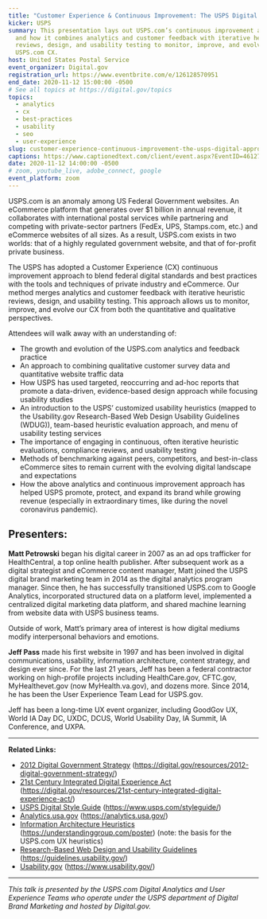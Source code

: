 ```yaml
---
title: "Customer Experience & Continuous Improvement: The USPS Digital Approach"
kicker: USPS
summary: This presentation lays out USPS.com’s continuous improvement approach
  and how it combines analytics and customer feedback with iterative heuristic
  reviews, design, and usability testing to monitor, improve, and evolve the
  USPS.com CX.
host: United States Postal Service
event_organizer: Digital.gov
registration_url: https://www.eventbrite.com/e/126128570951
end_date: 2020-11-12 15:00:00 -0500
# See all topics at https://digital.gov/topics
topics:
  - analytics
  - cx
  - best-practices
  - usability
  - seo
  - user-experience
slug: customer-experience-continuous-improvement-the-usps-digital-approach
captions: https://www.captionedtext.com/client/event.aspx?EventID=4612713&CustomerID=321
date: 2020-11-12 14:00:00 -0500
# zoom, youtube_live, adobe_connect, google
event_platform: zoom
---
```

USPS.com is an anomaly among US Federal Government websites. An eCommerce platform that generates over $1 billion in annual revenue, it collaborates with international postal services while partnering and competing with private-sector partners (FedEx, UPS, Stamps.com, etc.) and eCommerce websites of all sizes. As a result, USPS.com exists in two worlds: that of a highly regulated government website, and that of for-profit private business.

The USPS has adopted a Customer Experience (CX) continuous improvement approach to blend federal digital standards and best practices with the tools and techniques of private industry and eCommerce. Our method merges analytics and customer feedback with iterative heuristic reviews, design, and usability testing. This approach allows us to monitor, improve, and evolve our CX from both the quantitative and qualitative perspectives. 

Attendees will walk away with an understanding of:

* The growth and evolution of the USPS.com analytics and feedback practice
* An approach to combining qualitative customer survey data and quantitative website traffic data
* How USPS has used targeted, reoccurring and ad-hoc reports that promote a data-driven, evidence-based design approach while focusing usability studies
* An introduction to the USPS’ customized usability heuristics (mapped to the Usability.gov Research-Based Web Design Usability Guidelines (WDUG)), team-based heuristic evaluation approach, and menu of usability testing services
* The importance of engaging in continuous, often iterative heuristic evaluations, compliance reviews, and usability testing
* Methods of benchmarking against peers, competitors, and best-in-class eCommerce sites to remain current with the evolving digital landscape and expectations
* How the above analytics and continuous improvement approach has helped USPS promote, protect, and expand its brand while growing revenue (especially in extraordinary times, like during the novel coronavirus pandemic).

## Presenters:

**Matt Petrowski** began his digital career in 2007 as an ad ops trafficker for HealthCentral, a top online health publisher. After subsequent work as a digital strategist and eCommerce content manager, Matt joined the USPS digital brand marketing team in 2014 as the digital analytics program manager. Since then, he has successfully transitioned USPS.com to Google Analytics, incorporated structured data on a platform level, implemented a centralized digital marketing data platform, and shared machine learning from website data with USPS business teams. 

Outside of work, Matt’s primary area of interest is how digital mediums modify interpersonal behaviors and emotions. 

**Jeff Pass** made his first website in 1997 and has been involved in digital communications, usability, information architecture, content strategy, and design ever since. For the last 21 years, Jeff has been a federal contractor working on high-profile projects including HealthCare.gov, CFTC.gov, MyHealthevet.gov (now MyHealth.va.gov), and dozens more. Since 2014, he has been the User Experience Team Lead for USPS.gov.

Jeff has been a long-time UX event organizer, including GoodGov UX, World IA Day DC, UXDC, DCUS, World Usability Day, IA Summit, IA Conference, and UXPA.

---

  **Related Links:**

  * [2012 Digital Government Strategy](https://digital.gov/resources/2012-digital-government-strategy/) (<https://digital.gov/resources/2012-digital-government-strategy/>)
  * [21st Century Integrated Digital Experience Act](https://digital.gov/resources/21st-century-integrated-digital-experience-act/) (<https://digital.gov/resources/21st-century-integrated-digital-experience-act/>)
  * [USPS Digital Style Guide](https://www.usps.com/styleguide/) (<https://www.usps.com/styleguide/>)
  * [Analytics.usa.gov](https://analytics.usa.gov/) (<https://analytics.usa.gov/>)
  * [Information Architecture Heuristics](https://understandinggroup.com/poster) (<https://understandinggroup.com/poster>) (note: the basis for the USPS.com UX heuristics)
  * [Research-Based Web Design and Usability Guidelines](https://guidelines.usability.gov/) (<https://guidelines.usability.gov/>)
  * [Usability.gov](https://www.usability.gov/) (<https://www.usability.gov/>)

---

  *This talk is presented by the USPS.com Digital Analytics and User Experience Teams who operate under the USPS department of Digital Brand Marketing and hosted by Digital.gov.*
